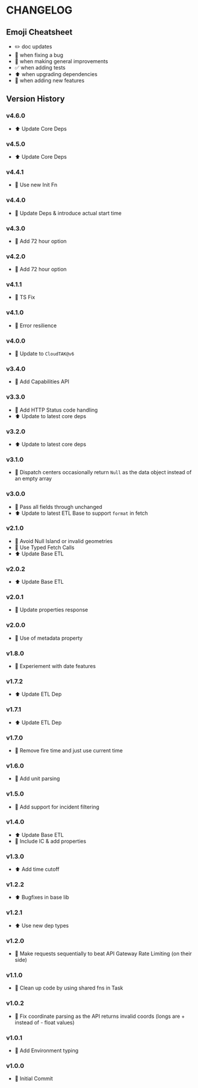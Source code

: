 # CHANGELOG

## Emoji Cheatsheet
- :pencil2: doc updates
- :bug: when fixing a bug
- :rocket: when making general improvements
- :white_check_mark: when adding tests
- :arrow_up: when upgrading dependencies
- :tada: when adding new features

## Version History

### v4.6.0

- :arrow_up: Update Core Deps

### v4.5.0

- :arrow_up: Update Core Deps

### v4.4.1

- :rocket: Use new Init Fn

### v4.4.0

- :rocket: Update Deps & introduce actual start time

### v4.3.0

- :rocket: Add 72 hour option

### v4.2.0

- :rocket: Add 72 hour option

### v4.1.1

- :bug: TS Fix

### v4.1.0

- :rocket: Error resilience

### v4.0.0

- :tada: Update to `CloudTAK@v6`

### v3.4.0

- :tada: Add Capabilities API

### v3.3.0

- :rocket: Add HTTP Status code handling
- :arrow_up: Update to latest core deps

### v3.2.0

- :arrow_up: Update to latest core deps

### v3.1.0

- :rocket: Dispatch centers occasionally return `Null` as the data object instead of an empty array

### v3.0.0

- :rocket: Pass all fields through unchanged
- :arrow_up: Update to latest ETL Base to support `format` in fetch

### v2.1.0

- :rocket: Avoid Null Island or invalid geometries
- :rocket: Use Typed Fetch Calls
- :arrow_up: Update Base ETL

### v2.0.2

- :arrow_up: Update Base ETL

### v2.0.1

- :bug: Update properties response

### v2.0.0

- :rocket: Use of metadata property

### v1.8.0

- :rocket: Experiement with date features

### v1.7.2

- :arrow_up: Update ETL Dep

### v1.7.1

- :arrow_up: Update ETL Dep

### v1.7.0

- :rocket: Remove fire time and just use current time

### v1.6.0

- :rocket: Add unit parsing

### v1.5.0

- :rocket: Add support for incident filtering

### v1.4.0

- :arrow_up: Update Base ETL
- :rocket: Include IC & add properties

### v1.3.0

- :arrow_up: Add time cutoff

### v1.2.2

- :arrow_up: Bugfixes in base lib

### v1.2.1

- :arrow_up: Use new dep types

### v1.2.0

- :rocket: Make requests sequentially to beat API Gateway Rate Limiting (on their side)

### v1.1.0

- :rocket: Clean up code by using shared fns in Task

### v1.0.2

- :bug: Fix coordinate parsing as the API returns invalid coords (longs are + instead of - float values)

### v1.0.1

- :rocket: Add Environment typing

### v1.0.0

- :tada: Initial Commit
